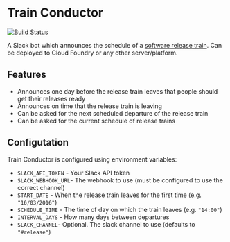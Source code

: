 # Train Conductor

[![Build Status](https://travis-ci.org/mastertinner/train-conductor.svg?branch=master)](https://travis-ci.org/mastertinner/train-conductor)

A Slack bot which announces the schedule of a [software release train](https://en.wikipedia.org/wiki/Software_release_train). Can be deployed to Cloud Foundry or any other server/platform.

## Features

* Announces one day before the release train leaves that people should get their releases ready
* Announces on time that the release train is leaving
* Can be asked for the next scheduled departure of the release train
* Can be asked for the current schedule of release trains

## Configutation

Train Conductor is configured using environment variables:

* `SLACK_API_TOKEN` - Your Slack API token
* `SLACK_WEBHOOK_URL`- The webhook to use (must be configured to use the correct channel)
* `START_DATE` - When the release train leaves for the first time (e.g. `"16/03/2016"`)
* `SCHEDULE_TIME` - The time of day on which the train leaves (e.g. `"14:00"`)
* `INTERVAL_DAYS` - How many days between departures
* `SLACK_CHANNEL`- Optional. The slack channel to use (defaults to `"#release"`)

